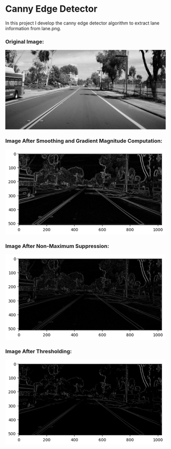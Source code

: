 # Canny Edge Detector

In this project I develop the canny edge detector algorithm to extract lane information from lane.png. 

### Original Image:
![alt text](images/lane.png)

### Image After Smoothing and Gradient Magnitude Computation:
![alt text](images/image.png)

### Image After Non-Maximum Suppression:
![alt text](images/image-1.png)

### Image After Thresholding:
![alt text](images/image-2.png)